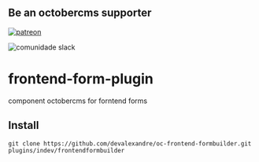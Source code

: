 ## Be an octobercms supporter
[![patreon](https://encrypted-tbn0.gstatic.com/images?q=tbn:ANd9GcSl-jfhjJPyaukslkx14sAUv7rJQHo4n26AXBuc4sjGMK6A-DWF)](https://www.patreon.com/bePatron?c=1683878&rid=2525719)

![comunidade slack](https://octobercms.slack.com/messages/C382VS00Y)

# frontend-form-plugin
component octobercms for forntend forms


## Install

```
git clone https://github.com/devalexandre/oc-frontend-formbuilder.git plugins/indev/frontendformbuilder

```
